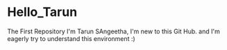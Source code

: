 # Hello_Tarun
The First Repository
I'm Tarun SAngeetha, I'm new to this Git Hub.
and I'm eagerly try to understand this environment :)
